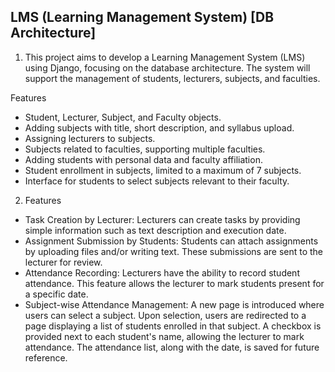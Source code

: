 ## LMS (Learning Management System) [DB Architecture]
1. This project aims to develop a Learning Management System (LMS) using Django, focusing on the database architecture. The system will support the management of students, lecturers, subjects, and faculties.

Features
* Student, Lecturer, Subject, and Faculty objects.
* Adding subjects with title, short description, and syllabus upload.
* Assigning lecturers to subjects.
* Subjects related to faculties, supporting multiple faculties.
* Adding students with personal data and faculty affiliation.
* Student enrollment in subjects, limited to a maximum of 7 subjects.
* Interface for students to select subjects relevant to their faculty.


2. Features
* Task Creation by Lecturer: Lecturers can create tasks by providing simple information such as text description and execution date.
* Assignment Submission by Students: Students can attach assignments by uploading files and/or writing text. These submissions are sent to the lecturer for review.
* Attendance Recording: Lecturers have the ability to record student attendance. This feature allows the lecturer to mark students present for a specific date.
* Subject-wise Attendance Management: A new page is introduced where users can select a subject. Upon selection, users are redirected to a page displaying a list of students enrolled in that subject. A checkbox is provided next to each student's name, allowing the lecturer to mark attendance. The attendance list, along with the date, is saved for future reference.
